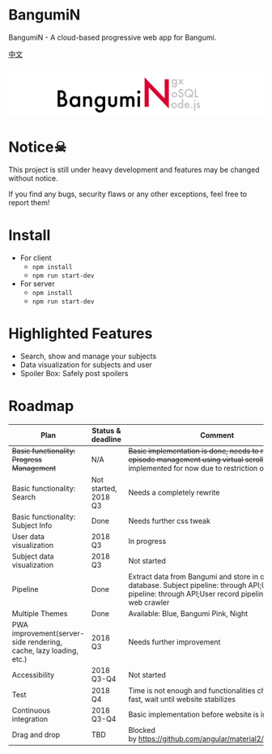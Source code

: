 # BangumiN

BangumiN - A cloud-based progressive web app for Bangumi.

[中文](./documents/zh-Hans/README.md)

![name](./documents/en-US/images/name.png)

# Notice☠

This project is still under heavy development and features may be changed without notice.

If you find any bugs, security flaws or any other exceptions, feel free to report them!

# Install


* For client
    * `npm install`
    * `npm run start-dev`
* For server
    * `npm install`
    * `npm run start-dev`


# Highlighted Features
* Search, show and manage your subjects
* Data visualization for subjects and user
* Spoiler Box: Safely post spoilers


# Roadmap

| Plan | Status & deadline | Comment |
| --- | --- | --- |
| ~~Basic functionality: Progress Management~~ | N/A | ~~Basic implementation is done, needs to rewrite episode management using virtual scroll~~ Won't be implemented for now due to  restriction of Bangumi|
| Basic functionality: Search | Not started, 2018 Q3 | Needs a completely rewrite |
| Basic functionality: Subject Info | Done | Needs further css tweak |
| User data visualization | 2018 Q3 | In progress |
| Subject data visualization | 2018 Q3 | Not started |
| Pipeline | Done | Extract data from Bangumi and store in our database. Subject pipeline: through API;User pipeline: through API;User record pipeline: through web crawler |
| Multiple Themes | Done | Available: Blue, Bangumi Pink, Night |
| PWA improvement(server-side rendering, cache, lazy loading, etc.) | 2018 Q3 | Needs further improvement  |
| Accessibility | 2018 Q3-Q4 | Not started |
| Test | 2018 Q4 | Time is not enough and functionalities change very fast, wait until website stabilizes |
| Continuous integration | 2018 Q3-Q4 | Basic implementation before website is in prod |
| Drag and drop | TBD | Blocked by https://github.com/angular/material2/issues/8963 |

